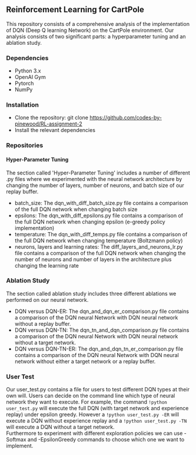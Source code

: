 ## Reinforcement Learning for CartPole
This repository consists of a comprehensive analysis of the implementation of DQN (Deep Q learning Network) on the CartPole environment. Our analysis consists of two significant parts: a hyperparameter tuning and an ablation study. 


### Dependencies
- Python 3.x
- OpenAI Gym
- Pytorch 
- NumPy


### Installation
- Clone the repository: git clone https://github.com/codes-by-pinewood/RL-assignment-2
- Install the relevant dependencies


### Repositories
#### Hyper-Parameter Tuning 
The section called 'Hyper-Parameter Tuning' includes a number of different .py files where we experimented with the neural network architecture by changing the number of layers, number of neurons, and batch size of our replay buffer.
- batch_size: The dqn_with_diff_batch_size.py file contains a comparison of the full DQN network when changing batch size
- epsilons: The dqn_with_diff_epsilons.py file contains a comparison of the full DQN network when changing epsilon (e-greedy policy implementation)
- temperature: The dqn_with_diff_temps.py file contains a comparison of the full DQN network when changing temperature (Boltzmann policy)
- neurons, layers and learning rates: The diff_layers_and_neurons_lr.py file contains a comparison of the full DQN network when changing the number of neurons and number of layers in the architecture plus changing the learning rate 


### Ablation Study 
The section called ablation study includes three different ablations we performed on our neural network. 
- DQN versus DQN-ER: The dqn_and_dqn_er_comparison.py file contains a comparison of the DQN neural Network with DQN neural network without a replay buffer.
- DQN versus DQN-TN: The dqn_tn_and_dqn_comparison.py file contains a comparison of the DQN neural Network with DQN neural network without a target network.
- DQN versus DQN-TN-ER: The dqn_and_dqn_tn_er_comparison.py file contains a comparison of the DQN neural Network with DQN neural network without either a target network or a replay buffer.


### User Test
Our user_test.py contains a file for users to test different DQN types at their own will. Users can decide on the command line which type of neural network they want to execute. For example, the command ```!python user_test.py``` will execute the full DQN (with target network and experience replay) under epsilon greedy. However a ```!python user_test.py -ER``` will execute a DQN without experience replay and a ```!python user_test.py -TN``` will execute a DQN without a target network.  
Furthermore to experiment with different exploration policies we can use -Softmax and -EpsilonGreedy commands to choose which one we want to implement.
